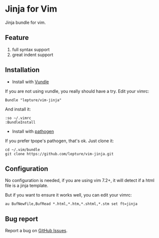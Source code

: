 # Jinja for Vim

Jinja bundle for vim.


## Feature

1. full syntax support
2. great indent support

## Installation

- Install with [Vundle](https://github.com/gmarik/vundle)

If you are not using vundle, you really should have a try.
Edit your vimrc:

    Bundle "lepture/vim-jinja"

And install it:

    :so ~/.vimrc
    :BundleInstall


- Install with [pathogen](https://github.com/tpope/vim-pathogen)

If you prefer tpope's pathogen, that's ok. Just clone it:

    cd ~/.vim/bundle
    git clone https://github.com/lepture/vim-jinja.git


## Configuration

No configuration is needed, if you are using vim 7.2+, it will detect if
a html file is a jinja template.

But if you want to ensure it works well, you can edit your vimrc:

```vim
au BufNewFile,BufRead *.html,*.htm,*.shtml,*.stm set ft=jinja
```


## Bug report

Report a bug on [GitHub Issues](https://github.com/lepture/vim-jinja/issues).

